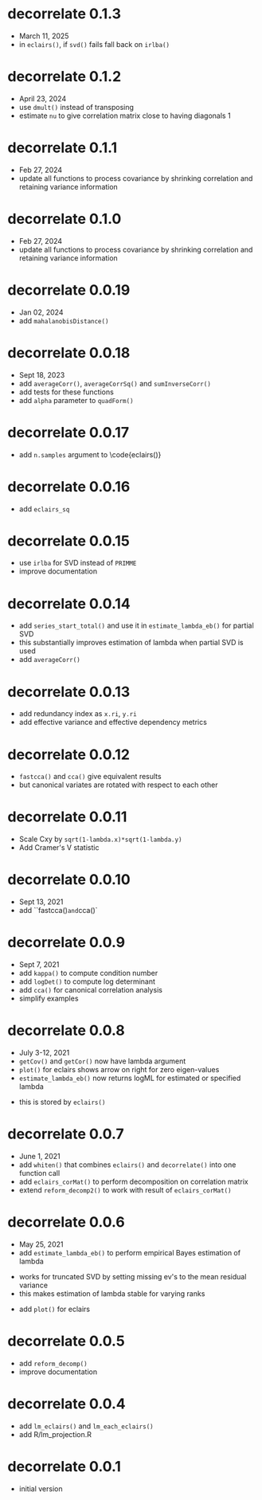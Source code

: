
# decorrelate 0.1.3
* March 11, 2025
* in `eclairs()`, if `svd()` fails fall back on `irlba()`

# decorrelate 0.1.2
* April 23, 2024
* use `dmult()` instead of transposing
* estimate `nu` to give correlation matrix close to having diagonals 1

# decorrelate 0.1.1
* Feb 27, 2024
* update all functions to process covariance by shrinking correlation and retaining variance information

# decorrelate 0.1.0
* Feb 27, 2024
* update all functions to process covariance by shrinking correlation and retaining variance information

# decorrelate 0.0.19
* Jan 02, 2024
* add `mahalanobisDistance()`

# decorrelate 0.0.18
* Sept 18, 2023
* add `averageCorr()`, `averageCorrSq()` and `sumInverseCorr()`
 * add tests for these functions
* add `alpha` parameter to `quadForm()`

# decorrelate 0.0.17
* add `n.samples` argument to \code{eclairs()}


# decorrelate 0.0.16
* add `eclairs_sq`

# decorrelate 0.0.15
* use `irlba` for SVD instead of `PRIMME`
* improve documentation

# decorrelate 0.0.14
* add `series_start_total()` and use it in `estimate_lambda_eb()` for partial SVD
 * this substantially improves estimation of lambda when partial SVD is used
* add `averageCorr()`

# decorrelate 0.0.13
* add redundancy index as `x.ri`, `y.ri`
* add effective variance and effective dependency metrics

# decorrelate 0.0.12
* `fastcca()` and `cca()` give equivalent results
 * but canonical variates are rotated with respect to each other

# decorrelate 0.0.11
* Scale Cxy by `sqrt(1-lambda.x)*sqrt(1-lambda.y)`
* Add Cramer's V statistic

# decorrelate 0.0.10
* Sept 13, 2021
* add ``fastcca()` and `cca()`

# decorrelate 0.0.9
* Sept 7, 2021
* add `kappa()` to compute condition number
* add `logDet()` to compute log determinant
* add `cca()` for canonical correlation analysis
* simplify examples

# decorrelate 0.0.8
* July 3-12, 2021
* `getCov()` and `getCor()` now have lambda argument
* `plot()` for eclairs shows arrow on right for zero eigen-values
* `estimate_lambda_eb()` now returns logML for estimated or specified lambda
 - this is stored by `eclairs()`

# decorrelate 0.0.7
* June 1, 2021
* add `whiten()` that combines `eclairs()` and `decorrelate()` into one function call
* add `eclairs_corMat()` to perform decomposition on correlation matrix
* extend `reform_decomp2()` to work with result of `eclairs_corMat()`

# decorrelate 0.0.6
* May 25, 2021
* add `estimate_lambda_eb()` to perform empirical Bayes estimation of lambda
 - works for truncated SVD by setting missing ev's to the mean residual variance
- this makes estimation of lambda stable for varying ranks
* add `plot()` for eclairs

# decorrelate 0.0.5
-  add `reform_decomp()`
-  improve documentation

# decorrelate 0.0.4
-  add `lm_eclairs()` and `lm_each_eclairs()`
-  add R/lm_projection.R

# decorrelate 0.0.1
-  initial version
	

